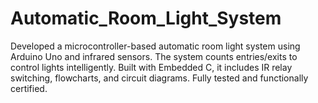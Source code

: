 # Automatic_Room_Light_System
Developed a microcontroller-based automatic room light system using Arduino Uno and infrared sensors. The system counts entries/exits to control lights intelligently. Built with Embedded C, it includes IR relay switching, flowcharts, and circuit diagrams. Fully tested and functionally certified.
